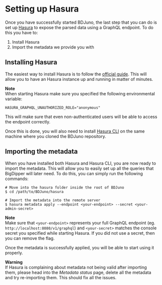 # Setting up Hasura
Once you have successfully started BDJuno, the last step that you can do is set up [Hasura](https://hasura.io/) to expose the parsed data using a GraphQL endpoint. To do this you have to:

1. Install Hasura
2. Import the metadata we provide you with

## Installing Hasura
The easiest way to install Hasura is to follow the [official guide](https://hasura.io/docs/latest/graphql/core/getting-started/docker-simple.html). This will allow you to have an Hasura instance up and running in matter of minutes. 

**Note**  
When starting Hasura make sure you specified the following environmental variable: 
```
HASURA_GRAPHQL_UNAUTHORIZED_ROLE="anonymous"
```

This will make sure that even non-authenticated users will be able to access the endpoint correctly.

Once this is done, you will also need to install [Hasura CLI](https://hasura.io/docs/latest/graphql/core/hasura-cli/install-hasura-cli.html#install-hasura-cli) on the same machine where you cloned the BDJuno repository.

## Importing the metadata
When you have installed both Hasura and Hasura CLI, you are now ready to import the metadata. This will allow you to easily set up all the queries that BigDipper will later need. To do this, you can simply run the following commands:

```shell
# Move into the hasura folder inside the root of BDJuno
$ cd /path/to/BDJuno/hasura

# Import the metadata into the remote server
$ hasura metadata apply --endpoint <your-endpoint> --secret <your-admin-secret>
```

**Note**  
Make sure that `<your-endpoint>` represents your full GraphQL endpoint (eg. `http://localhost:8080/v1/graphql`) and `<your-secret>` matches the console secret you specified while starting Hasura. If you did not use a secret, then you can remove the flag.

Once the metadata is successfully applied, you will be able to start using it properly.

**Warning**  
If Hasura is complaining about metadata not being valid after importing them, please head into the _Metadata status_ page, delete all the metadata and try re-importing them. This should fix all the issues.